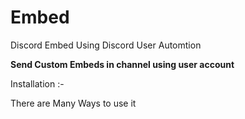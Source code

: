 # Embed
Discord Embed Using Discord User Automtion


  **Send Custom Embeds in channel using user account**
  
  
  Installation :- 
  
  <div style:cursor:crosshair> <p> There are Many Ways to use it</p> </div>
